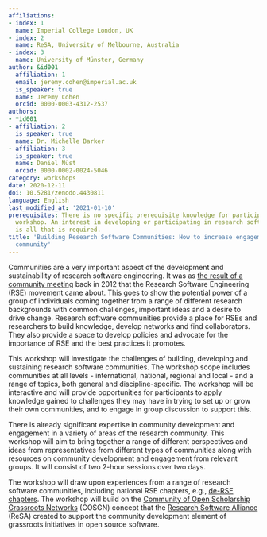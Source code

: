 ```yaml
---
affiliations:
- index: 1
  name: Imperial College London, UK
- index: 2
  name: ReSA, University of Melbourne, Australia
- index: 3
  name: University of Münster, Germany
author: &id001
  affiliation: 1
  email: jeremy.cohen@imperial.ac.uk
  is_speaker: true
  name: Jeremy Cohen
  orcid: 0000-0003-4312-2537
authors:
- *id001
- affiliation: 2
  is_speaker: true
  name: Dr. Michelle Barker
- affiliation: 3
  is_speaker: true
  name: Daniel Nüst
  orcid: 0000-0002-0024-5046
category: workshops
date: 2020-12-11
doi: 10.5281/zenodo.4430811
language: English
last_modified_at: '2021-01-10'
prerequisites: There is no specific prerequisite knowledge for participating in this
  workshop. An interest in developing or participating in research software communities
  is all that is required.
title: 'Building Research Software Communities: How to increase engagement in your
  community'
---
```


Communities are a very important aspect of the development and sustainability of research software engineering. It was as [the result of a community meeting](https://www.software.ac.uk/blog/2016-08-17-not-so-brief-history-research-software-engineers-0) back in 2012 that the Research Software Engineering (RSE) movement came about. This goes to show the potential power of a group of individuals coming together from a range of different research backgrounds with common challenges, important ideas and a desire to drive change. Research software communities provide a place for RSEs and researchers to build knowledge, develop networks and find collaborators. They also provide a space to develop policies and advocate for the importance of RSE and the best practices it promotes.

This workshop will investigate the challenges of building, developing and sustaining research software communities. The workshop scope includes communities at all levels - international, national, regional and local - and a range of topics, both general and discipline-specific. The workshop will be interactive and will provide opportunities for participants to apply knowledge gained to challenges they may have in trying to set up or grow their own communities, and to engage in group discussion to support this.

There is already significant expertise in community development and engagement in a variety of areas of the research community. This workshop will aim to bring together a range of different perspectives and ideas from representatives from different types of communities along with resources on community development and engagement from relevant groups. It will consist of two 2-hour sessions over two days.

The workshop will draw upon experiences from a range of research software communities, including national RSE chapters, e.g., [de-RSE chapters](https://de-rse.org/chapter/). The workshop will build on the [Community of Open Scholarship Grassroots Networks](https://osf.io/preprints/metaarxiv/d7mwk/) (COSGN) concept that the [Research Software Alliance](http://www.researchsoft.org/) (ReSA) created to support the community development element of grassroots initiatives in open source software.